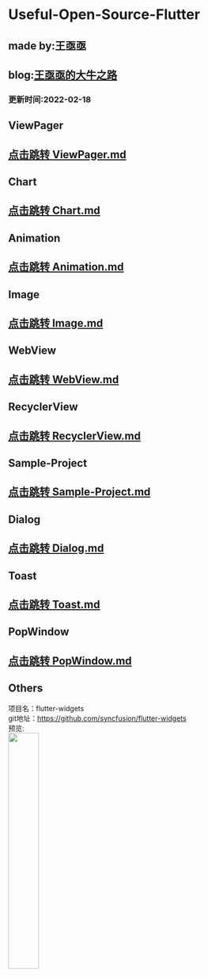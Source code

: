 # Useful-Open-Source-Flutter

## made by:王亟亟<br>
## blog:[王亟亟的大牛之路](http://blog.csdn.net/ddwhan0123) <br>



### 更新时间:2022-02-18<br>

##  ViewPager
## [点击跳转 ViewPager.md](https://github.com/ddwhan0123/Useful-Open-Source-Flutter/blob/master/ViewPager.md)

##  Chart
## [点击跳转 Chart.md](https://github.com/ddwhan0123/Useful-Open-Source-Flutter/blob/master/Chart.md)



##  Animation
## [点击跳转 Animation.md](https://github.com/ddwhan0123/Useful-Open-Source-Flutter/blob/master/Animation.md)


##  Image
## [点击跳转 Image.md](https://github.com/ddwhan0123/Useful-Open-Source-Flutter/blob/master/Image.md)

##  WebView
## [点击跳转 WebView.md](https://github.com/ddwhan0123/Useful-Open-Source-Flutter/blob/master/WebView.md)

##  RecyclerView
## [点击跳转 RecyclerView.md](https://github.com/ddwhan0123/Useful-Open-Source-Flutter/blob/master/RecyclerView.md)

##  Sample-Project
## [点击跳转 Sample-Project.md](https://github.com/ddwhan0123/Useful-Open-Source-Flutter/blob/master/Sample-Project.md)

##  Dialog
## [点击跳转 Dialog.md](https://github.com/ddwhan0123/Useful-Open-Source-Flutter/blob/master/Dialog.md)


##  Toast
## [点击跳转 Toast.md](https://github.com/ddwhan0123/Useful-Open-Source-Flutter/blob/master/Toast.md)

##  PopWindow
## [点击跳转 PopWindow.md](https://github.com/ddwhan0123/Useful-Open-Source-Flutter/blob/master/PopWindow.md)

## Others

项目名：flutter-widgets<br>
git地址：https://github.com/syncfusion/flutter-widgets<br>
预览:<br>
<img src="https://camo.githubusercontent.com/9147ea11722078d1d7506f16f4e4ddb5a8046e4f0ccee639f18003220d26b9e9/68747470733a2f2f63646e2e73796e63667573696f6e2e636f6d2f636f6e74656e742f696d616765732f666c75747465722d776964676574732d636f6c6c6167652e706e67" width="35%"/>

